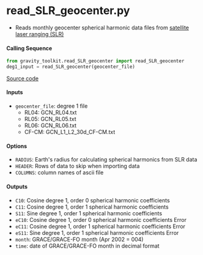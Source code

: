 read_SLR_geocenter.py
=====================

 - Reads monthly geocenter spherical harmonic data files from [satellite laser ranging (SLR)](ftp://ftp.csr.utexas.edu/pub/slr/geocenter/)

#### Calling Sequence
```python
from gravity_toolkit.read_SLR_geocenter import read_SLR_geocenter
deg1_input = read_SLR_geocenter(geocenter_file)
```
[Source code](https://github.com/tsutterley/read-GRACE-harmonics/blob/main/gravity_toolkit/read_SLR_geocenter.py)

#### Inputs
 - `geocenter_file`: degree 1 file
     - RL04: GCN_RL04.txt
     - RL05: GCN_RL05.txt
     - RL06: GCN_RL06.txt
     - CF-CM: GCN_L1_L2_30d_CF-CM.txt

#### Options
 - `RADIUS`: Earth's radius for calculating spherical harmonics from SLR data
 - `HEADER`: Rows of data to skip when importing data
 - `COLUMNS`: column names of ascii file

#### Outputs
 - `C10`: Cosine degree 1, order 0 spherical harmonic coefficients
 - `C11`: Cosine degree 1, order 1 spherical harmonic coefficients
 - `S11`: Sine degree 1, order 1 spherical harmonic coefficients
 - `eC10`: Cosine degree 1, order 0 spherical harmonic coefficients Error
 - `eC11`: Cosine degree 1, order 1 spherical harmonic coefficients Error
 - `eS11`: Sine degree 1, order 1 spherical harmonic coefficients Error
 - `month`: GRACE/GRACE-FO month (Apr 2002 = 004)
 - `time`: date of GRACE/GRACE-FO month in decimal format
